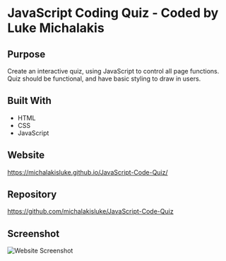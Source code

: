 # JavaScript Coding Quiz - Coded by Luke Michalakis
## Purpose
Create an interactive quiz, using JavaScript to control all page functions. Quiz should be functional, and have basic styling to draw in users.

## Built With
* HTML
* CSS
* JavaScript

## Website
https://michalakisluke.github.io/JavaScript-Code-Quiz/

## Repository
https://github.com/michalakisluke/JavaScript-Code-Quiz

## Screenshot
![Website Screenshot](https://github.com/michalakisluke/JavaScript-Code-Quiz/main/assets/images/screenshot.jpg?raw=true)